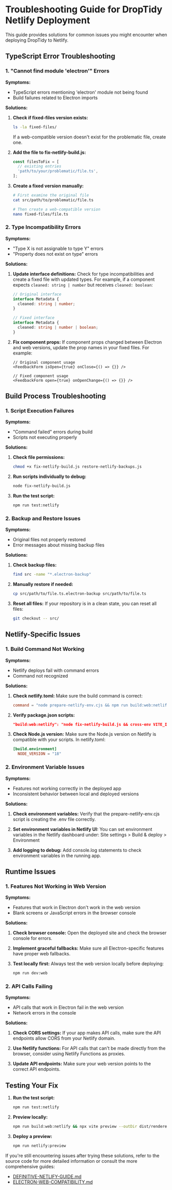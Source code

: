 # Troubleshooting Guide for DropTidy Netlify Deployment

This guide provides solutions for common issues you might encounter when deploying DropTidy to Netlify.

## TypeScript Error Troubleshooting

### 1. "Cannot find module 'electron'" Errors

**Symptoms:**
- TypeScript errors mentioning 'electron' module not being found
- Build failures related to Electron imports

**Solutions:**

1. **Check if fixed-files version exists:**
   ```bash
   ls -la fixed-files/
   ```
   If a web-compatible version doesn't exist for the problematic file, create one.

2. **Add the file to fix-netlify-build.js:**
   ```javascript
   const filesToFix = [
     // existing entries
     'path/to/your/problematic/file.ts',
   ];
   ```

3. **Create a fixed version manually:**
   ```bash
   # First examine the original file
   cat src/path/to/problematic/file.ts
   
   # Then create a web-compatible version
   nano fixed-files/file.ts
   ```

### 2. Type Incompatibility Errors

**Symptoms:**
- "Type X is not assignable to type Y" errors
- "Property does not exist on type" errors

**Solutions:**

1. **Update interface definitions:**
   Check for type incompatibilities and create a fixed file with updated types.
   For example, if a component expects `cleaned: string | number` but receives `cleaned: boolean`:

   ```typescript
   // Original interface
   interface Metadata {
     cleaned: string | number;
   }
   
   // Fixed interface
   interface Metadata {
     cleaned: string | number | boolean;
   }
   ```

2. **Fix component props:**
   If component props changed between Electron and web versions, update the prop names in your fixed files.
   For example:

   ```tsx
   // Original component usage
   <FeedbackForm isOpen={true} onClose={() => {}} />
   
   // Fixed component usage
   <FeedbackForm open={true} onOpenChange={() => {}} />
   ```

## Build Process Troubleshooting

### 1. Script Execution Failures

**Symptoms:**
- "Command failed" errors during build
- Scripts not executing properly

**Solutions:**

1. **Check file permissions:**
   ```bash
   chmod +x fix-netlify-build.js restore-netlify-backups.js
   ```

2. **Run scripts individually to debug:**
   ```bash
   node fix-netlify-build.js
   ```

3. **Run the test script:**
   ```bash
   npm run test:netlify
   ```

### 2. Backup and Restore Issues

**Symptoms:**
- Original files not properly restored
- Error messages about missing backup files

**Solutions:**

1. **Check backup files:**
   ```bash
   find src -name "*.electron-backup"
   ```

2. **Manually restore if needed:**
   ```bash
   cp src/path/to/file.ts.electron-backup src/path/to/file.ts
   ```

3. **Reset all files:**
   If your repository is in a clean state, you can reset all files:
   ```bash
   git checkout -- src/
   ```

## Netlify-Specific Issues

### 1. Build Command Not Working

**Symptoms:**
- Netlify deploys fail with command errors
- Command not recognized

**Solutions:**

1. **Check netlify.toml:**
   Make sure the build command is correct:
   ```toml
   command = "node prepare-netlify-env.cjs && npm run build:web:netlify"
   ```

2. **Verify package.json scripts:**
   ```json
   "build:web:netlify": "node fix-netlify-build.js && cross-env VITE_IS_WEB_BUILD=true tsc -p tsconfig.web.json && cross-env VITE_IS_WEB_BUILD=true vite build"
   ```

3. **Check Node.js version:**
   Make sure the Node.js version on Netlify is compatible with your scripts.
   In netlify.toml:
   ```toml
   [build.environment]
     NODE_VERSION = "18"
   ```

### 2. Environment Variable Issues

**Symptoms:**
- Features not working correctly in the deployed app
- Inconsistent behavior between local and deployed versions

**Solutions:**

1. **Check environment variables:**
   Verify that the prepare-netlify-env.cjs script is creating the .env file correctly.

2. **Set environment variables in Netlify UI:**
   You can set environment variables in the Netlify dashboard under:
   Site settings > Build & deploy > Environment

3. **Add logging to debug:**
   Add console.log statements to check environment variables in the running app.

## Runtime Issues

### 1. Features Not Working in Web Version

**Symptoms:**
- Features that work in Electron don't work in the web version
- Blank screens or JavaScript errors in the browser console

**Solutions:**

1. **Check browser console:**
   Open the deployed site and check the browser console for errors.

2. **Implement graceful fallbacks:**
   Make sure all Electron-specific features have proper web fallbacks.

3. **Test locally first:**
   Always test the web version locally before deploying:
   ```bash
   npm run dev:web
   ```

### 2. API Calls Failing

**Symptoms:**
- API calls that work in Electron fail in the web version
- Network errors in the console

**Solutions:**

1. **Check CORS settings:**
   If your app makes API calls, make sure the API endpoints allow CORS from your Netlify domain.

2. **Use Netlify functions:**
   For API calls that can't be made directly from the browser, consider using Netlify Functions as proxies.

3. **Update API endpoints:**
   Make sure your web version points to the correct API endpoints.

## Testing Your Fix

1. **Run the test script:**
   ```bash
   npm run test:netlify
   ```

2. **Preview locally:**
   ```bash
   npm run build:web:netlify && npx vite preview --outDir dist/renderer
   ```

3. **Deploy a preview:**
   ```bash
   npm run netlify:preview
   ```

If you're still encountering issues after trying these solutions, refer to the source code for more detailed information or consult the more comprehensive guides:

- [DEFINITIVE-NETLIFY-GUIDE.md](./DEFINITIVE-NETLIFY-GUIDE.md)
- [ELECTRON-WEB-COMPATIBILITY.md](./ELECTRON-WEB-COMPATIBILITY.md)
